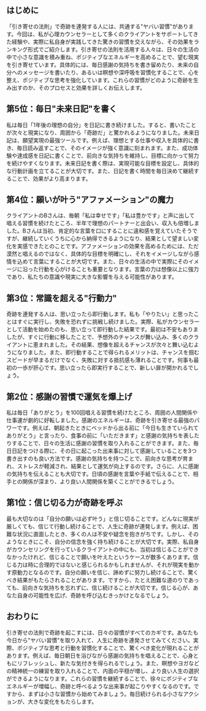 ## はじめに
「引き寄せの法則」で奇跡を連発する人には、共通する"ヤバい習慣"があります。今回は、私が心理カウンセラーとして多くのクライアントをサポートしてきた経験や、実際に私自身が実践してきた驚きの習慣を交えながら、その効果をランキング形式でご紹介します。引き寄せの法則を活用する人々は、日々の生活の中で小さな意識を積み重ね、ポジティブなエネルギーを高めることで、望む現実を引き寄せています。具体的には、毎日感謝の気持ちを書き留めたり、未来の自分へのメッセージを書いたり、あるいは瞑想や深呼吸を習慣化することで、心を整え、ポジティブな思考を強化しています。これらの習慣がどのように奇跡を生み出すのか、そのプロセスと効果を詳しくお伝えします。

## 第5位：毎日"未来日記"を書く
私は毎日「1年後の理想の自分」を日記に書き続けました。すると、書いたことが次々と現実になり、周囲から「奇跡だ」と驚かれるようになりました。未来日記は、願望実現の最強ツールです。例えば、理想とする仕事や収入を具体的に書き、毎日読み返すことで、そのイメージが強く意識に刻まれます。また、成功体験や達成感を日記に書くことで、前向きな気持ちを維持し、目標に向かって努力を続けやすくなります。未来日記を書く際は、実現可能な目標を設定し、具体的な行動計画を立てることが大切です。また、日記を書く時間を毎日決めて継続することで、効果がより高まります。

## 第4位：願いが叶う"アファメーション"の魔力
クライアントのBさんは、毎朝「私は幸せです」「私は豊かです」と声に出して唱える習慣を続けたところ、半年で理想のパートナーと出会い、収入も倍増しました。Bさんは当初、肯定的な言葉を口にすることに違和感を覚えていたそうですが、継続していくうちに心から納得できるようになり、結果として望ましい変化を実感できたとのことです。アファメーションの効果を高めるためには、ただ漠然と唱えるのではなく、具体的な目標を明確にし、それをイメージしながら感情を込めて言葉にすることが大切です。また、日々の生活の中で実際にそのイメージに沿った行動を心がけることも重要となります。言葉の力は想像以上に強力であり、私たちの意識や現実に大きな影響を与える可能性があります。

## 第3位：常識を超える"行動力"
奇跡を連発する人は、思い立ったら即行動します。私も「やりたい」と思ったことはすぐに実行し、失敗を恐れずに挑戦し続けました。実際、私がカウンセラーとして活動を始めたのも、思い立って即行動した結果です。最初は不安もありましたが、すぐに行動に移したことで、予想外のチャンスが舞い込み、多くのクライアントに恵まれました。その結果、想像を超えるチャンスが次々と舞い込むようになりました。また、即行動することで得られるメリットは、チャンスを掴むスピードが早まるだけでなく、失敗に対する抵抗感も薄れることです。何事も最初の一歩が肝心です。思い立ったら即実行することで、新しい扉が開かれるでしょう。

## 第2位：感謝の習慣で運気を爆上げ
私は毎日「ありがとう」を100回唱える習慣を続けたところ、周囲の人間関係や仕事運が劇的に好転しました。感謝のエネルギーは、奇跡を引き寄せる最強のパワーです。例えば、朝起きたときにベッドから出る前に「今日も生きていられてありがとう」と言ったり、食事の前に「いただきます」と感謝の気持ちを表したりすることで、日々の生活に感謝の習慣を取り入れることができます。また、毎日日記をつける際に、その日に起こった出来事に対して感謝していることを3つ書き出すのも良い方法です。感謝の気持ちを持つことで、前向きな思考が育まれ、ストレスが軽減され、結果として運気が向上するのです。さらに、人に感謝の気持ちを伝えることも大切です。日頃の感謝を言葉や手紙で伝えることで、相手との関係が深まり、より良い人間関係を築くことができるでしょう。

## 第1位：信じ切る力が奇跡を呼ぶ
最も大切なのは「自分の願いは必ず叶う」と信じ切ることです。どんなに現実が厳しくても、信じて行動し続けることで、人生に奇跡が連発します。例えば、困難な状況に直面したとき、多くの人は不安や疑念を抱きがちです。しかし、そのようなときにこそ、自分の信念を強く持ち続けることが大切です。実際、私自身がカウンセリングを行っているクライアントの中にも、当初は信じることができなかったけれど、信じることで願いを叶えたというケースが数多くあります。信じる力は時に合理的ではないと感じられるかもしれませんが、それが現実を動かす原動力となるのです。自分の願いを信じ、諦めずに努力し続けることで、驚くべき結果がもたらされることがあります。ですから、たとえ困難な道のりであっても、前向きな気持ちを忘れずに、信じ続けることが大切です。信じる心が、あなた自身の可能性を広げ、奇跡を呼び込むきっかけとなるでしょう。

## おわりに
引き寄せの法則で奇跡を起こすには、日々の習慣がすべてのカギです。あなたも今日から"ヤバい習慣"を取り入れて、人生に奇跡を連発させてみてください。実際、ポジティブな思考と行動を習慣化することで、驚くべき変化が現れることがあります。例えば、毎日朝日を浴びながら感謝の気持ちを唱えることで、心身ともにリフレッシュし、新たな気付きを得られるでしょう。また、瞑想やヨガなどの精神統一の練習を取り入れることで、内面の平穏が増し、より良い人生の選択ができるようになります。これらの習慣を継続することで、徐々にポジティブなエネルギーが増幅し、奇跡と呼べるような出来事が起こりやすくなるのです。ですから、まずは小さな習慣から始めてみましょう。毎日続けられる小さなアクションが、大きな変化をもたらします。
